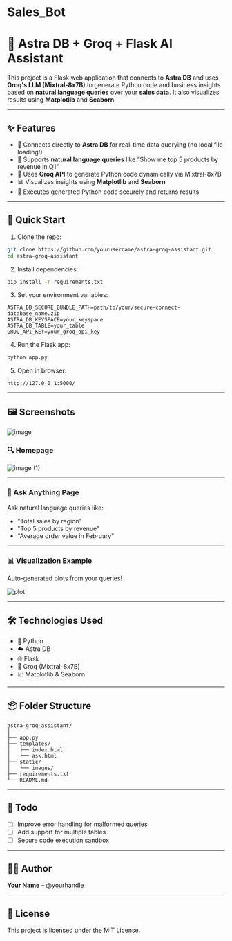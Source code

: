 # Sales_Bot


# 🧠 Astra DB + Groq + Flask AI Assistant

This project is a Flask web application that connects to **Astra DB** and uses **Groq's LLM (Mixtral-8x7B)** to generate Python code and business insights based on **natural language queries** over your **sales data**. It also visualizes results using **Matplotlib** and **Seaborn**.

---

## ✨ Features

- 🔗 Connects directly to **Astra DB** for real-time data querying (no local file loading!)
- 💬 Supports **natural language queries** like “Show me top 5 products by revenue in Q1”
- 🤖 Uses **Groq API** to generate Python code dynamically via Mixtral-8x7B
- 📊 Visualizes insights using **Matplotlib** and **Seaborn**
- 🧪 Executes generated Python code securely and returns results

---

## 🚀 Quick Start

1. Clone the repo:

```bash
git clone https://github.com/yourusername/astra-groq-assistant.git
cd astra-groq-assistant
```

2. Install dependencies:

```bash
pip install -r requirements.txt
```

3. Set your environment variables:

```env
ASTRA_DB_SECURE_BUNDLE_PATH=path/to/your/secure-connect-database_name.zip
ASTRA_DB_KEYSPACE=your_keyspace
ASTRA_DB_TABLE=your_table
GROQ_API_KEY=your_groq_api_key
```

4. Run the Flask app:

```bash
python app.py
```

5. Open in browser:

```
http://127.0.0.1:5000/
```

---

## 🖼️ Screenshots
![image](https://github.com/user-attachments/assets/55bebe27-0680-4dc8-8c9a-63b7eec127a4)


### 🔍 Homepage

![image (1)](https://github.com/user-attachments/assets/d9b5e255-3ea0-45c8-af23-6ca16e5fe1cb)


---

### 🧠 Ask Anything Page

Ask natural language queries like:

- "Total sales by region"
- "Top 5 products by revenue"
- "Average order value in February"


---

### 📊 Visualization Example

Auto-generated plots from your queries!

![plot](https://github.com/user-attachments/assets/0c7d4862-b1ae-4a07-8924-8ff56999f084)


---

## 🛠️ Technologies Used

- 🐍 Python
- ☁️ Astra DB
- 🌐 Flask
- 🤖 Groq (Mixtral-8x7B)
- 📈 Matplotlib & Seaborn

---

## 📦 Folder Structure

```
astra-groq-assistant/
│
├── app.py
├── templates/
│   ├── index.html
│   └── ask.html
├── static/
│   └── images/
├── requirements.txt
└── README.md
```

---

## 📌 Todo

- [ ] Improve error handling for malformed queries
- [ ] Add support for multiple tables
- [ ] Secure code execution sandbox

---

## 🧑‍💻 Author

**Your Name** – [@yourhandle](https://github.com/adityasingh0912)

---

## 🪪 License

This project is licensed under the MIT License.

